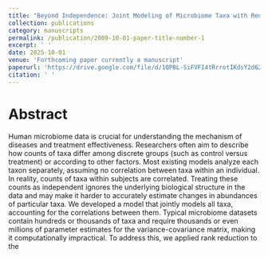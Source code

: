 ```yaml
---
title: "Beyond Independence: Joint Modeling of Microbiome Taxa with Reduced-Rank Correlation Structures"
collection: publications
category: manuscripts
permalink: /publication/2009-10-01-paper-title-number-1
excerpt: ' '
date: 2025-10-01
venue: 'Forthcoming paper currently a manuscript'
paperurl: 'https://drive.google.com/file/d/1QPBL-SiFVFI4tRrrotIKdsY2d62r50m5/view?usp=drive_link'
citation: ' '
---
```


# Abstract

Human microbiome data is crucial for understanding the mechanism of diseases and treatment
effectiveness. Researchers often aim to describe how counts of taxa differ among discrete groups
(such as control versus treatment) or according to other factors. Most existing models analyze
each taxon separately, assuming no correlation between taxa within an individual. In reality,
counts of taxa within subjects are correlated. Treating these counts as independent ignores the
underlying biological structure in the data and may make it harder to accurately estimate changes
in abundances of particular taxa. We developed a model that jointly models all taxa, accounting
for the correlations between them. Typical microbiome datasets contain hundreds or thousands
of taxa and require thousands or even millions of parameter estimates for the variance-covariance
matrix, making it computationally impractical. To address this, we applied rank reduction to the